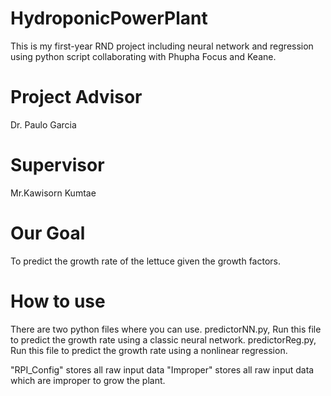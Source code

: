 # HydroponicPowerPlant
This is my first-year RND project including neural network and regression
using python script collaborating with Phupha Focus and Keane.

# Project Advisor
Dr. Paulo Garcia

# Supervisor
Mr.Kawisorn Kumtae

# Our Goal
To predict the growth rate of the lettuce given the growth factors.

# How to use 
There are two python files where you can use. 
predictorNN.py,  Run this file to predict the growth rate using a classic neural network.
predictorReg.py, Run this file to predict the growth rate using a nonlinear regression.

"RPI_Config" stores all raw input data
"Improper"   stores all raw input data which are improper to grow the plant.

